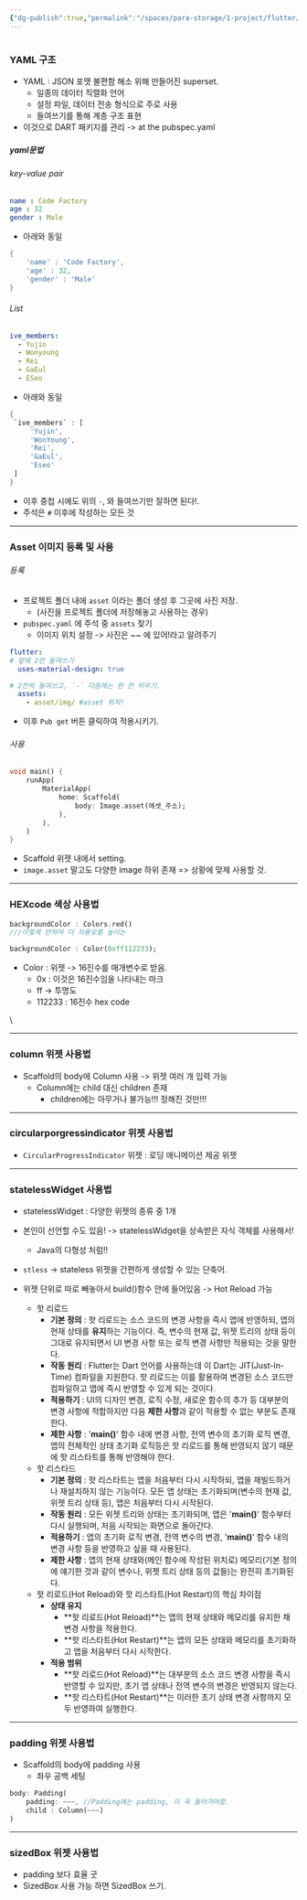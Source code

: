 ```yaml
---
{"dg-publish":true,"permalink":"/spaces/para-storage/1-project/flutter/flutter-2/"}
---
```


```toc
```

### YAML 구조
- YAML : JSON 포맷 불편함 해소 위해 만들어진 superset.
	- 일종의 데이터 직렬화 언어
	- 설정 파일, 데이터 전송 형식으로 주로 사용
	- 들여쓰기를 통해 계층 구조 표현
- 이것으로 DART 패키지를 관리 -> at the pubspec.yaml

##### yaml문법
###### key-value pair
```yaml
name : Code Factory
age : 32
gender : Male
```
- 아래와 동일
```dart
{
	'name' : 'Code Factory',
	'age' : 32,
	'gender' : 'Male'
}
```

###### List
```yaml
ive_members:
  - Yujin
  - Wonyoung
  - Rei
  - GaEul
  - ESeo
```
- 아래와 동일
```dart
{
 `ive_members` : [
	 'Yujin',
	 'WonYoung',
	 'Rei',
	 'GaEul',
	 'Eseo'
 ]
}
```
- 이후 중첩 시에도 위의 `-`, 와 들여쓰기만 잘하면 된다!.
- 주석은 `#` 이후에 작성하는 모든 것
---

### Asset 이미지 등록 및 사용
###### 등록
- 프로젝트 폴더 내에 `asset` 이라는 폴더 생성 후 그곳에 사진 저장.
	- (사진을 프로젝트 폴더에 저장해놓고 사용하는 경우)
- `pubspec.yaml` 에 주석 중 `assets` 찾기
	- 이미지 위치 설정 -> 사진은 ~~ 에 있어!라고 알려주기
```yaml
flutter:
# 앞에 2칸 들여쓰기
  uses-material-design: true

# 2칸씩 들여쓰고, `-` 다음에는 한 칸 띄우기.
  assets:
    - asset/img/ #asset 위치!
```
- 이후 `Pub get` 버튼 클릭하여 적용시키기.

###### 사용
```Dart
void main() {
	runApp(
		MaterialApp(
			home: Scaffold(
				body: Image.asset(에셋_주소);
			),
		),
	)
}
```
- Scaffold 위젯 내에서 setting.
- `image.asset` 말고도 다양한 image 하위 존재 => 상황에 맞제 사용할 것.
- ---

### HEXcode 색상 사용법
```dart
backgroundColor : Colors.red() 
///이렇게 안하여 더 자윧로를 높이는
```

```Dart
backgroundColor : Color(0xff112233);
```
- Color : 위젯 -> 16진수를 매개변수로 받음.
	- 0x : 이것은 16진수임을 나타내는 마크
	- ff -> 투명도
	- 112233 : 16진수 hex code

\

---
### column 위젯 사용법
- Scaffold의 body에 Column 사용 -> 위젯 여러 개 입력 가능
	- Column에는 child 대신 children 존재
		- children에는 아무거나 불가능!!! 정해진 것만!!!
---
### circularporgressindicator 위젯 사용법
- `CircularProgressIndicator` 위젯 : 로딩 애니메이션 제공 위젯
---
### statelessWidget 사용법
- statelessWidget : 다양한 위젯의 종류 중 1개
- 본인이 선언할 수도 있음! -> statelessWidget을 상속받은 자식 객체를 사용해서! 
	- Java의 다형성 처럼!!

- `stless` -> stateless 위젯을 간편하게 생성할 수 있는 단축어.

- 위젯 단위로 따로 빼놓아서 build()함수 안에 들어있음 -> Hot Reload 가능
	- 핫 리로드
		- **기본 정의** : 핫 리로드는 소스 코드의 변경 사항을 즉시 앱에 반영하되, 앱의 현재 상태를 **유지**하는 기능이다. 즉, 변수의 현재 값, 위젯 트리의 상태 등이 그대로 유지되면서 UI 변경 사항 또는 로직 변경 사항만 적용되는 것을 말한다.
		- **작동 원리** : Flutter는 Dart 언어를 사용하는데 이 Dart는 JIT(Just-In-Time) 컴파일을 지원한다. 핫 리로드는 이를 활용하여 변경된 소스 코드만 컴파일하고 앱에 즉시 반영할 수 있게 되는 것이다.
		- **적용하기** : UI의 디자인 변경, 로직 수정, 새로운 함수의 추가 등 대부분의 변경 사항에 적합하지만 다음 **제한 사항**과 같이 적용할 수 없는 부분도 존재한다.
		- **제한 사항** : '**main()**' 함수 내에 변경 사항, 전역 변수의 초기화 로직 변경, 앱의 전체적인 상태 초기화 로직등은 핫 리로드를 통해 반영되지 않기 때문에 핫 리스타트를 통해 반영해야 한다.
	- 핫 리스타드
		- **기본 정의** : 핫 리스타트는 앱을 처음부터 다시 시작하되, 앱을 재빌드하거나 재설치하지 않는 기능이다. 모든 앱 상태는 초기화되며(변수의 현재 값, 위젯 트리 상태 등), 앱은 처음부터 다시 시작된다.
		- **작동 원리** : 모든 위젯 트리와 상태는 초기화되며, 앱은 '**main()**' 함수부터 다시 실행되며, 처음 시작되는 화면으로 돌아간다.
		- **적용하기** : 앱의 초기화 로직 변경, 전역 변수의 변경, '**main()**' 함수 내의 변경 사항 등을 반영하고 싶을 때 사용된다.
		- **제한 사항** : 앱의 현재 상태와(메인 함수에 작성된 위치로) 메모리(기본 정의에 얘기한 것과 같이 변수나, 위젯 트리 상태 등의 값들)는 완전히 초기화된다.
	- 핫 리로드(Hot Reload)와 핫 리스타트(Hot Restart)의 핵심 차이점
		- **상태 유지**
			- **핫 리로드(Hot Reload)**는 앱의 현재 상태와 메모리를 유지한 채 변경 사항을 적용한다.
			- **핫 리스타트(Hot Restart)**는 앱의 모든 상태와 메모리를 초기화하고 앱을 처음부터 다시 시작한다.
		- **적용 범위**
			- **핫 리로드(Hot Reload)**는 대부분의 소스 코드 변경 사항을 즉시 반영할 수 있지만, 초기 앱 상태나 전역 변수의 변경은 반영되지 않는다.
			- **핫 리스타트(Hot Restart)**는 이러한 초기 상태 변경 사항까지 모두 반영하여 실행한다.

---
### padding 위젯 사용법
- Scaffold의 body에 padding 사용
	- 좌우 공백 세팅
```dart
body: Padding(
	padding: ~~~, //Padding에는 padding, 이 꼭 들어가야함.
	child : Column(~~~)
)
```
---
### sizedBox 위젯 사용법
- padding 보다 효율 굿
- SizedBox 사용 가능 하면 SizedBox 쓰기.
